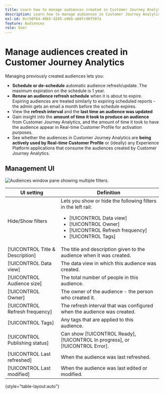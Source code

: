 ```yaml
---
title: Learn how to manage audiences created in Customer Journey Analytics
description: Learn how to manage audiences in Customer Journey Analytics
exl-id: 0cc50f64-40b5-4245-a9bb-a60fc90f507a
feature: Audiences
role: User
---
```

# Manage audiences created in Customer Journey Analytics

Managing previously created audiences lets you:

* **Schedule or de-schedule** automatic audience refresh/update. The maximum expiration on the schedule is 1 year. 
* **Renew an audience refresh schedule** when it is about to expire. Expiring audiences are treated similarly to expiring scheduled reports - the admin gets an email a month before the schedule expires.
* View the **refresh interval** and the **last time an audience was updated**
* Gain insight into the **amount of time it took to produce an audience** from Customer Journey Analytics, and the amount of time it took to have the audience appear in Real-time Customer Profile for activation purposes.
* See whether the audiences in Customer Journey Analytics are **being actively used by Real-time Customer Profile** or (ideally) any Experience Platform applications that consume the audiences created by Customer Journey Analytics.

## Management UI

![Audiences window pane showing multiple filters.](assets/manage.png)

| UI setting | Definition |
| --- | --- |
| Hide/Show filters | Lets you show or hide the following filters in the left rail: <ul><li>[!UICONTROL Data view]</li><li>[!UICONTROL Owner]</li><li>[!UICONTROL Refresh frequency]</li><li>[!UICONTROL Tags]</li></ul> |
| [!UICONTROL Title & Description] | The title and description given to the audience when it was created. |
| [!UICONTROL Data view] | The data view in which this audience was created. |
| [!UICONTROL Audience size] | The total number of people in this audience. |
| [!UICONTROL Owner] | The owner of the audience - the person who created it. |
| [!UICONTROL Refresh frequency] | The refresh interval that was configured when the audience was created. |
| [!UICONTROL Tags] | Any tags that are applied to this audience. |
| [!UICONTROL Publishing status] | Can show [!UICONTROL Ready], [!UICONTROL In progress], or [!UICONTROL Error]. |
| [!UICONTROL  Last refreshed] | When the audience was last refreshed.  |
| [!UICONTROL Last modified] | When the audience was last edited or modified. |

{style="table-layout:auto"}
